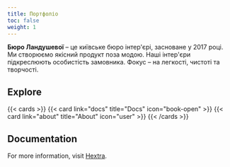 ```yaml
---
title: Портфоліо
toc: false
weight: 1
---
```


**Бюро Ландушевої** – це київське бюро інтер'єрі, засноване у 2017 році. Ми створюємо якісний продукт поза модою. Наші інтер'єри підкреслюють особистість замовника. Фокус – на легкості, чистоті та творчості.

## Explore

{{< cards >}}
  {{< card link="docs" title="Docs" icon="book-open" >}}
  {{< card link="about" title="About" icon="user" >}}
{{< /cards >}}

## Documentation

For more information, visit [Hextra](https://imfing.github.io/hextra).
